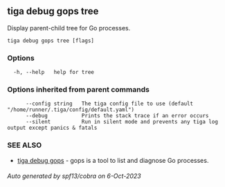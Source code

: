 ## tiga debug gops tree

Display parent-child tree for Go processes.

```
tiga debug gops tree [flags]
```

### Options

```
  -h, --help   help for tree
```

### Options inherited from parent commands

```
      --config string   The tiga config file to use (default "/home/runner/.tiga/config/default.yaml")
      --debug           Prints the stack trace if an error occurs
      --silent          Run in silent mode and prevents any tiga log output except panics & fatals
```

### SEE ALSO

* [tiga debug gops](tiga_debug_gops.md)	 - gops is a tool to list and diagnose Go processes.

###### Auto generated by spf13/cobra on 6-Oct-2023
